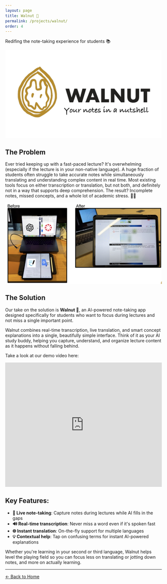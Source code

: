 ```yaml
---
layout: page
title: Walnut 🌰
permalink: /projects/walnut/
order: 4
---
```


Redifing the note-taking experience for students 📚

<div class="project-hero-image">
  <img src="/assets/img/projects/walnut/WALNUT_slogan.jpg" alt="Walnut Slogan" class="project-image">
</div>

## The Problem

Ever tried keeping up with a fast-paced lecture? It's overwhelming (especially if the lecture is in your non-native language). A huge fraction of students often struggle to take accurate notes while simultaneously translating and understanding complex content in real time. Most existing tools focus on either transcription or translation, but not both, and definitely not in a way that supports deep comprehension. The result? Incomplete notes, missed concepts, and a whole lot of academic stress. 😵‍💫

<div class="project-hero-image">
  <img src="/assets/img/projects/walnut/walnut_2.png" alt="Walnut Problem Illustration" class="project-image">
</div>

## The Solution

Our take on the solution is **Walnut 🌰**, an AI-powered note-taking app designed specifically for students who want to focus during lectures and not miss a single important point.

Walnut combines real-time transcription, live translation, and smart concept explanations into a single, beautifully simple interface. Think of it as your AI study buddy, helping you capture, understand, and organize lecture content as it happens without falling behind.

Take a look at our demo video here:

<div class="project-video">
  <iframe 
    width="100%" 
    height="400" 
    src="https://www.youtube.com/embed/1d2qI6n3ovA" 
    title="Walnut Project Demo" 
    frameborder="0" 
    allow="accelerometer; autoplay; clipboard-write; encrypted-media; gyroscope; picture-in-picture" 
    allowfullscreen>
  </iframe>
</div>

## Key Features:

- **📝 Live note-taking**: Capture notes during lectures while AI fills in the gaps
- **🔊 Real-time transcription**: Never miss a word even if it's spoken fast
- **🌐 Instant translation**: On-the-fly support for multiple languages
- **💡 Contextual help**: Tap on confusing terms for instant AI-powered explanations

Whether you're learning in your second or third language, Walnut helps level the playing field so you can focus less on translating or jotting down notes, and more on actually learning.

---

<a href="/" class="back-link">← Back to Home</a> 